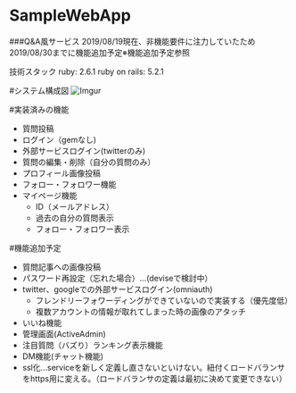 # SampleWebApp
###Q&A風サービス
2019/08/19現在、非機能要件に注力していたため2019/08/30までに機能追加予定※機能追加予定参照

技術スタック
ruby: 2.6.1
ruby on rails: 5.2.1

#システム構成図
![Imgur](https://i.imgur.com/p02UOoJ.png)

#実装済みの機能
- 質問投稿
- ログイン（gemなし)
- 外部サービスログイン(twitterのみ)
- 質問の編集・削除（自分の質問のみ）
- プロフィール画像投稿
- フォロー・フォロワー機能
- マイページ機能
  - ID（メールアドレス）
  - 過去の自分の質問表示
  - フォロー・フォロワー表示


#機能追加予定
- 質問記事への画像投稿
- パスワード再設定（忘れた場合）...(deviseで検討中）
- twitter、googleでの外部サービスログイン(omniauth)
  - フレンドリーフォワーディングができていないので実装する（優先度低）
  - 複数アカウントの情報が取れてしまった時の画像のアタッチ
- いいね機能
- 管理画面(ActiveAdmin)
- 注目質問（バズり）ランキング表示機能
- DM機能(チャット機能)
- ssl化...serviceを新しく定義し直さないといけない。紐付くロードバランサをhttps用に変える。（ロードバランサの定義は最初に決めて変更できない）
